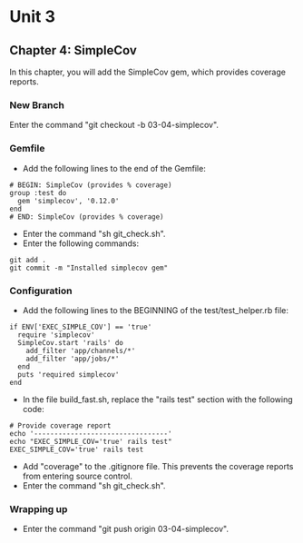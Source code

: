# Unit 3
## Chapter 4: SimpleCov

In this chapter, you will add the SimpleCov gem, which provides coverage reports.

### New Branch
Enter the command "git checkout -b 03-04-simplecov".

### Gemfile
* Add the following lines to the end of the Gemfile:
```
# BEGIN: SimpleCov (provides % coverage)
group :test do
  gem 'simplecov', '0.12.0'
end
# END: SimpleCov (provides % coverage)
```
* Enter the command "sh git_check.sh".
* Enter the following commands:
```
git add .
git commit -m "Installed simplecov gem"
```
### Configuration
* Add the following lines to the BEGINNING of the test/test_helper.rb file:
```
if ENV['EXEC_SIMPLE_COV'] == 'true'
  require 'simplecov'
  SimpleCov.start 'rails' do
    add_filter 'app/channels/*'
    add_filter 'app/jobs/*'
  end
  puts 'required simplecov'
end
```
* In the file build_fast.sh, replace the "rails test" section with the following code:
```
# Provide coverage report
echo '---------------------------------'
echo "EXEC_SIMPLE_COV='true' rails test"
EXEC_SIMPLE_COV='true' rails test
```
* Add "coverage" to the .gitignore file.  This prevents the coverage reports from entering source control.
* Enter the command "sh git_check.sh".

### Wrapping up
* Enter the command "git push origin 03-04-simplecov".
